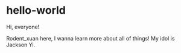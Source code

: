 # hello-world

Hi, everyone!

Rodent_xuan here, I wanna learn more about all of things!
My idol is Jackson Yi.
